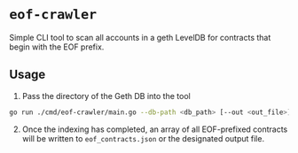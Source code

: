 # `eof-crawler`

Simple CLI tool to scan all accounts in a geth LevelDB for contracts that begin with the EOF prefix.

## Usage

1. Pass the directory of the Geth DB into the tool
```sh
go run ./cmd/eof-crawler/main.go --db-path <db_path> [--out <out_file>]
```
2. Once the indexing has completed, an array of all EOF-prefixed contracts will be written to `eof_contracts.json` or the designated output file.
